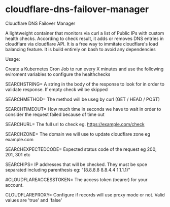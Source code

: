 # cloudflare-dns-failover-manager
Cloudflare DNS Failover Manager

A lightweight container that monitors via curl a list of Public IPs with custom health checks. According to check result, it adds or removes DNS entries in cloudflare via cloudflare API. It is a free way to immitate cloudflare's load balancing feature. It is build entirely on bash to avoid any dependencies


Usage:

Create a Kubernetes Cron Job to run every X minutes and use the following eviroment variables to configure the healthchecks

SEARCHSTRING= A string in the body of the response to look for in order to validate response. If empty check wil be skipped

SEARCHMETHOD= The method will be useg by curl (GET / HEAD / POST)

SEARCHTIMEOUT= How much time in seconds we have to wait in order to consider the request failed because of time out

SEARCHURL= The full url to check eg. https://example.com/check

SEARCHZONE= The domain we will use to update cloudflare zone eg example.com

SEARCHEXPECTEDCODE= Expected status code of the request eg 200, 201, 301 etc

SEARCHIPS= IP addresses that will be checked. They must be spce separated including parenthesis eg: "(8.8.8.8 8.8.4.4 1.1.1.1)"

#CLOUDFLAREACCESSTOKEN= The access token (bearer) for your account. 

CLOUDFLAREPROXY= Configure if records will use proxy mode or not. Valid values are 'true' and 'false' 
